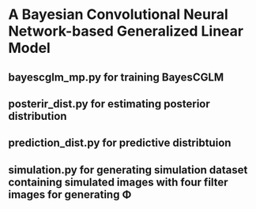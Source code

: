 # A Bayesian Convolutional Neural Network-based Generalized Linear Model

## bayescglm_mp.py for training BayesCGLM 
## posterir_dist.py for estimating posterior distribution 
## prediction_dist.py for predictive distribtuion 
## simulation.py for generating simulation dataset containing simulated images with four filter images for generating $\bm\Phi$
